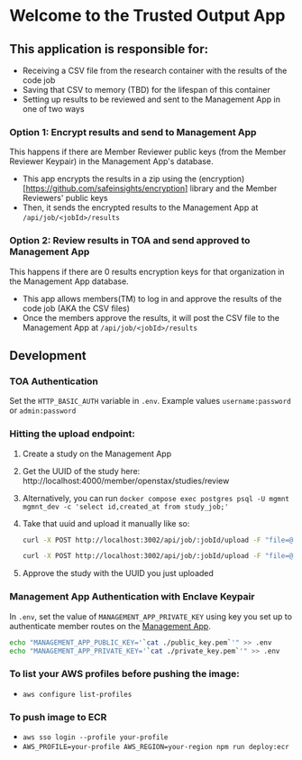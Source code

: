 # Welcome to the Trusted Output App

## This application is responsible for:

- Receiving a CSV file from the research container with the results of the code job
- Saving that CSV to memory (TBD) for the lifespan of this container
- Setting up results to be reviewed and sent to the Management App in one of two ways

### Option 1: Encrypt results and send to Management App

This happens if there are Member Reviewer public keys (from the Member Reviewer Keypair) in the Management App's database.

- This app encrypts the results in a zip using the (encryption)[https://github.com/safeinsights/encryption] library and the Member Reviewers' public keys
- Then, it sends the encrypted results to the Management App at `/api/job/<jobId>/results`

### Option 2: Review results in TOA and send approved to Management App

This happens if there are 0 results encryption keys for that organization in the Management App database.

- This app allows members(TM) to log in and approve the results of the code job (AKA the CSV files)
- Once the members approve the results, it will post the CSV file to the Management App at `/api/job/<jobId>/results`

## Development

### TOA Authentication

Set the `HTTP_BASIC_AUTH` variable in `.env`. Example values `username:password` or `admin:password`

### Hitting the upload endpoint:

1. Create a study on the Management App
1. Get the UUID of the study here: http://localhost:4000/member/openstax/studies/review
1. Alternatively, you can run `docker compose exec postgres psql -U mgmnt mgmnt_dev -c 'select id,created_at from study_job;'`
1. Take that uuid and upload it manually like so:

    ```bash
    curl -X POST http://localhost:3002/api/job/:jobId/upload -F "file=@test-data/industry.csv" -u <HTTP_BASIC_AUTH>

    curl -X POST http://localhost:3002/api/job/:jobId/upload -F "file=@test-data/currency.csv" -u <HTTP_BASIC_AUTH>
    ```

1. Approve the study with the UUID you just uploaded

### Management App Authentication with Enclave Keypair

In `.env`, set the value of `MANAGEMENT_APP_PRIVATE_KEY` using key you set up to authenticate member routes on the [Management App](https://github.com/safeinsights/management-app?tab=readme-ov-file#enclave-api-routes).

```bash
echo "MANAGEMENT_APP_PUBLIC_KEY='`cat ./public_key.pem`'" >> .env
echo "MANAGEMENT_APP_PRIVATE_KEY='`cat ./private_key.pem`'" >> .env
```

### To list your AWS profiles before pushing the image:

- `aws configure list-profiles`

### To push image to ECR

- `aws sso login --profile your-profile`
- `AWS_PROFILE=your-profile AWS_REGION=your-region npm run deploy:ecr`
